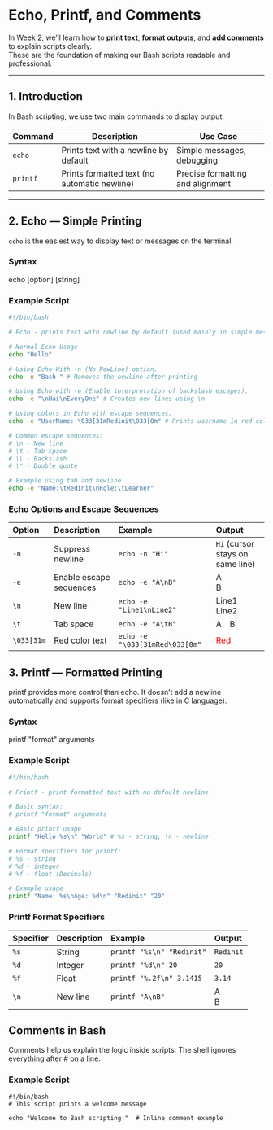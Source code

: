 #   Echo, Printf, and Comments

In Week 2, we’ll learn how to **print text**, **format outputs**, and **add comments** to explain scripts clearly.  
These are the foundation of making our Bash scripts readable and professional.

---

##  1. Introduction

In Bash scripting, we use two main commands to display output:

| Command | Description | Use Case |
|----------|--------------|-----------|
| `echo`   | Prints text with a newline by default | Simple messages, debugging |
| `printf` | Prints formatted text (no automatic newline) | Precise formatting and alignment |

---

##  2. Echo — Simple Printing

`echo` is the easiest way to display text or messages on the terminal.

###  Syntax
echo [option] [string]

### Example Script

```bash
#!/bin/bash

# Echo - prints text with newline by default (used mainly in simple messages and debugging) 

# Normal Echo Usage
echo "Hello"

# Using Echo With -n (No NewLine) option.
echo -n "Bash " # Removes the newline after printing

# Using Echo with -e (Enable interpretation of backslash escapes).
echo -e "\nHai\nEveryOne" # Creates new lines using \n

# Using colors in Echo with escape sequences.
echo -e "UserName: \033[31mRedinit\033[0m" # Prints username in red colour

# Common escape sequences:
# \n - New line
# \t - Tab space
# \\ - Backslash
# \" - Double quote

# Example using tab and newline
echo -e "Name:\tRedinit\nRole:\tLearner"
```

###  Echo Options and Escape Sequences

| Option | Description | Example | Output |
|:--------|:-------------|:---------|:--------|
| `-n` | Suppress newline | `echo -n "Hi"` | `Hi` (cursor stays on same line) |
| `-e` | Enable escape sequences | `echo -e "A\nB"` | A<br>B |
| `\n` | New line | `echo -e "Line1\nLine2"` | Line1<br>Line2 |
| `\t` | Tab space | `echo -e "A\tB"` | A B |
| `\033[31m` | Red color text | `echo -e "\033[31mRed\033[0m"` | <span style="color:red;">Red</span> |

##  3. Printf — Formatted Printing

printf provides more control than echo.
It doesn’t add a newline automatically and supports format specifiers (like in C language).

### Syntax
printf "format" arguments

### Example Script

```bash
#!/bin/bash

# Printf - print formatted text with no default newline.

# Basic syntax:
# printf "format" arguments

# Basic printf usage
printf "Hello %s\n" "World" # %s - string, \n - newline

# Format specifiers for printf:
# %s - string
# %d - integer
# %f - float (Decimals)

# Example usage
printf "Name: %s\nAge: %d\n" "Redinit" "20"

```

###  Printf Format Specifiers

| Specifier | Description | Example | Output |
|:-----------|:-------------|:---------|:--------|
| `%s` | String | `printf "%s\n" "Redinit"` | `Redinit` |
| `%d` | Integer | `printf "%d\n" 20` | `20` |
| `%f` | Float | `printf "%.2f\n" 3.1415` | `3.14` |
| `\n` | New line | `printf "A\nB"` | A<br>B |

## Comments in Bash
Comments help us explain the logic inside scripts.
The shell ignores everything after # on a line.

### Example Script
```
#!/bin/bash
# This script prints a welcome message

echo "Welcome to Bash scripting!"  # Inline comment example

```
